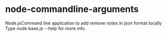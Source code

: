 # node-commandline-arguments
Node.jsCommand line application to add remove notes in json format locally
Type node base.js --help for more info
